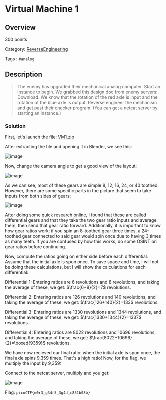 # Virtual Machine 1 #

## Overview ##

300 points

Category: [ReverseEngineering](../)

Tags : `#analog`

## Description ##
> The enemy has upgraded their mechanical analog computer. Start an instance to begin.
We grabbed this design doc from enemy servers: Download. We know that the rotation of the red axle is input and the rotation of the blue axle is output. Reverse engineer the mechanism and get past their checker program: (You can get a netcat server by starting an instance.)

### Solution ###

First, let's launch the file: 
[VM1.zip](https://github.com/AdithyaU89/PicoCTF23-Writeups/files/11117875/VM1.zip)
 
After extracting the file and opening it in Blender, we see this:

![image](https://user-images.githubusercontent.com/114878686/229015449-f41b3a2c-dbec-4e33-9c5f-539e7413ee51.png)

Now, change the camera angle to get a good view of the layout:

![image](https://user-images.githubusercontent.com/114878686/229015673-f11dec83-5b94-43e8-a81d-f6c7d36516af.png)

As we can see, most of these gears are simple 8, 12, 16, 24, or 40 toothed. However, there are some specific parts in the picture that seem to take inputs from both sides of gears:

![image](https://user-images.githubusercontent.com/114878686/229017037-551104b7-7964-4840-a77f-5ac12d067bc6.png)

After doing some quick research online, I found that these are called differential gears and that they take the two gear ratio inputs and average them, then send that gear ratio forward. 
Additionally, it is important to know how gear ratios work: if you spin an 8-toothed gear three times, a 24-toothed gear connected to said gear would spin once due to having 3 times as many teeth. If you are confused by how this works, do some OSINT on gear ratios before continuing.

Now, compute the ratios going on either side before each differential. Assume that the initial axle is spun once. To save space and time, I will not be doing these calculations, but I will show the calculations for each differential:

Differential 1: Entering ratios are 6 revolutions and 8 revolutions, and taking the average of these, we get: $\frac{6+8}{2}=7$ revolutions.

Differential 2: Entering ratios are 126 revolutions and 140 revolutions, and taking the average of these, we get: $\frac{126+140}{2}=133$ revolutions.

Differential 3: Entering ratios are 1330 revolutions and 1344 revolutions, and taking the average of these, we get: $\frac{1330+1344}{2}=1337$ revolutions.

Differential 4: Entering ratios are 8022 revolutions and 10696 revolutions, and taking the average of these, we get: $\frac{8022+10696}{2}=\boxed{9359}$ revolutions.

We have now recieved our final ratio: when the initial axle is spun once, the final axle spins 9,359 times. That's a high ratio! Now, for the flag, we multiply the input by 9,359:

Connect to the netcat server, multiply and you get:

![image](https://user-images.githubusercontent.com/114878686/229019885-49b34685-8092-45c9-939a-81394e41fbee.png)

Flag: `picoCTF{m0r3_g34r5_3g4d_c851b08b}`
